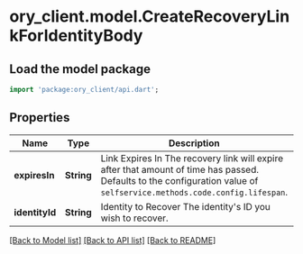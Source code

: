 # ory_client.model.CreateRecoveryLinkForIdentityBody

## Load the model package
```dart
import 'package:ory_client/api.dart';
```

## Properties
Name | Type | Description | Notes
------------ | ------------- | ------------- | -------------
**expiresIn** | **String** | Link Expires In  The recovery link will expire after that amount of time has passed. Defaults to the configuration value of `selfservice.methods.code.config.lifespan`. | [optional] 
**identityId** | **String** | Identity to Recover  The identity's ID you wish to recover. | 

[[Back to Model list]](../README.md#documentation-for-models) [[Back to API list]](../README.md#documentation-for-api-endpoints) [[Back to README]](../README.md)


